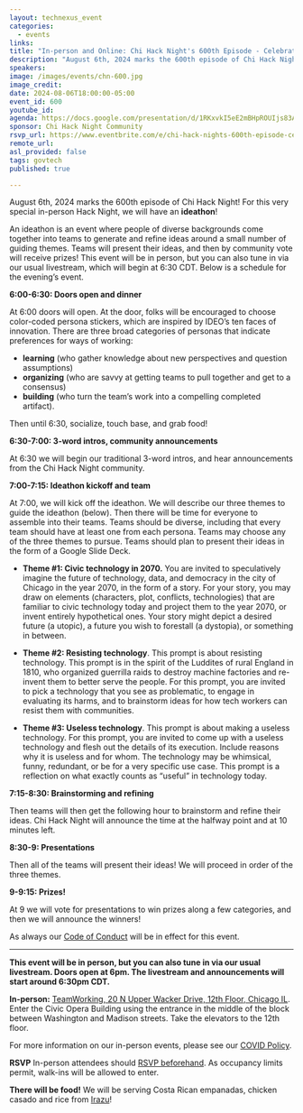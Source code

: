 ```yaml
---
layout: technexus_event
categories:
  - events
links: 
title: "In-person and Online: Chi Hack Night's 600th Episode - Celebration and Ideathon!"
description: "August 6th, 2024 marks the 600th episode of Chi Hack Night! For this very special in-person Hack Night, we will have an ideathon! An ideathon is an event where people of diverse backgrounds come together into teams to generate and refine ideas around a small number of guiding themes. Teams will present their ideas, and then by community vote will receive prizes!"
speakers:
image: /images/events/chn-600.jpg
image_credit: 
date: 2024-08-06T18:00:00-05:00
event_id: 600
youtube_id: 
agenda: https://docs.google.com/presentation/d/1RKxvkI5eE2mBHpROUIjs83Aeh9-DnUATEUSDPDuCADc/edit#slide=id.g121c7120608_0_0
sponsor: Chi Hack Night Community
rsvp_url: https://www.eventbrite.com/e/chi-hack-nights-600th-episode-celebration-and-ideathon-tickets-958274333327
remote_url: 
asl_provided: false
tags: govtech
published: true

---
```


August 6th, 2024 marks the 600th episode of Chi Hack Night! For this very special in-person Hack Night, we will have an **ideathon**! 

An ideathon is an event where people of diverse backgrounds come together into teams to generate and refine ideas around a small number of guiding themes. Teams will present their ideas, and then by community vote will receive prizes! This event will be in person, but you can also tune in via our usual livestream, which will begin at 6:30 CDT. Below is a schedule for the evening’s event. 

**6:00-6:30: Doors open and dinner**

At 6:00 doors will open. At the door, folks will be encouraged to choose color-coded persona stickers, which are inspired by IDEO’s ten faces of innovation. There are three broad categories of personas that indicate preferences for ways of working: 

* **learning** (who gather knowledge about new perspectives and question assumptions) 
* **organizing** (who are savvy at getting teams to pull together and get to a consensus) 
* **building** (who turn the team’s work into a compelling completed artifact). 

Then until 6:30, socialize, touch base, and grab food! 

**6:30-7:00: 3-word intros, community announcements**

At 6:30 we will begin our traditional 3-word intros, and hear announcements from the Chi Hack Night community. 

**7:00-7:15: Ideathon kickoff and team**

At 7:00, we will kick off the ideathon. We will describe our three themes to guide the ideathon (below). Then there will be time for everyone to assemble into their teams. Teams should be diverse, including that every team should have at least one from each persona. Teams may choose any of the three themes to pursue. Teams should plan to present their ideas in the form of a Google Slide Deck. 

* **Theme #1: Civic technology in 2070.** You are invited to speculatively imagine the future of technology, data, and democracy in the city of Chicago in the year 2070, in the form of a story. For your story, you may draw on elements (characters, plot, conflicts, technologies) that are familiar to civic technology today and project them to the year 2070, or invent entirely hypothetical ones. Your story might depict a desired future (a utopic), a future you wish to forestall (a dystopia), or something in between. 

* **Theme #2: Resisting technology**. This prompt is about resisting technology. This prompt is in the spirit of the Luddites of rural England in 1810, who organized guerrilla raids to destroy machine factories and re-invent them to better serve the people. For this prompt, you are invited to pick a technology that you see as problematic, to engage in evaluating its harms, and to brainstorm ideas for how tech workers can resist them with communities. 

* **Theme #3: Useless technology**. This prompt is about making a useless technology. For this prompt, you are invited to come up with a useless technology and flesh out the details of its execution. Include reasons why it is useless and for whom. The technology may be whimsical, funny, redundant, or be for a very specific use case. This prompt is a reflection on what exactly counts as “useful” in technology today. 

**7:15-8:30: Brainstorming and refining**

Then teams will then get the following hour to brainstorm and refine their ideas. Chi Hack Night will announce the time at the halfway point and at 10 minutes left. 

**8:30-9: Presentations**

Then all of the teams will present their ideas! We will proceed in order of the three themes. 

**9-9:15: Prizes!**

At 9 we will vote for presentations to win prizes along a few categories, and then we will announce the winners! 

As always our [Code of Conduct](https://chihacknight.org/code-of-conduct) will be in effect for this event. 

---

**This event will be in person, but you can also tune in via our usual livestream. Doors open at 6pm. The livestream and announcements will start around 6:30pm CDT.**

**In-person:** <a href='https://www.google.com/maps/place/TechNexus+Venture+Collaborative/@41.8835673,-87.6394085,17z/data=!3m1!4b1!4m5!3m4!1s0x880e2d5be57f04c5:0xa87e47e177660090!8m2!3d41.8835673!4d-87.6372198'>TeamWorking, 20 N Upper Wacker Drive, 12th Floor, Chicago IL</a>. Enter the Civic Opera Building using the entrance in the middle of the block between Washington and Madison streets. Take the elevators to the 12th floor.

For more information on our in-person events, please see our [COVID Policy](/blog/2022/09/09/our-covid-19-policy.html). 

**RSVP** In-person attendees should [RSVP beforehand]({{page.rsvp_url}}). As occupancy limits permit, walk-ins will be allowed to enter.

**There will be food!** We will be serving Costa Rican empanadas, chicken casado and rice from [Irazu](https://www.irazuchicago.com/)!

